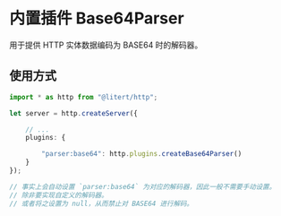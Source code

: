 # 内置插件 Base64Parser

用于提供 HTTP 实体数据编码为 BASE64 时的解码器。

## 使用方式

```ts
import * as http from "@litert/http";

let server = http.createServer({

    // ...
    plugins: {

        "parser:base64": http.plugins.createBase64Parser()
    }
});

// 事实上会自动设置 `parser:base64` 为对应的解码器，因此一般不需要手动设置。
// 除非要实现自定义的解码器。
// 或者将之设置为 null，从而禁止对 BASE64 进行解码。
```
